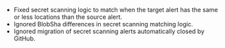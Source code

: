 - Fixed secret scanning logic to match when the target alert has the same or less locations than the source alert.
- Ignored BlobSha differences in secret scanning matching logic.
- Ignored migration of secret scanning alerts automatically closed by GitHub.
